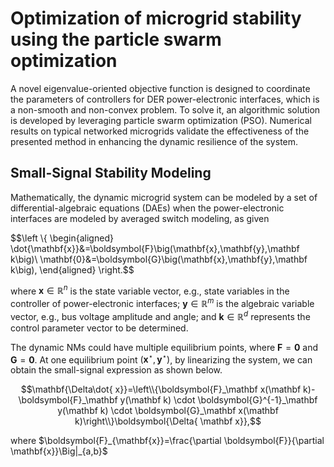# Optimization of microgrid stability using the particle swarm optimization

A novel eigenvalue-oriented objective function is designed to coordinate the parameters of controllers for DER power-electronic interfaces, which is a non-smooth and non-convex problem. To solve it, an algorithmic solution is developed by leveraging particle swarm optimization (PSO). Numerical results on typical networked microgrids validate the effectiveness of the presented method in enhancing the dynamic resilience of the system.

## Small-Signal Stability Modeling

Mathematically, the dynamic microgrid system can be modeled by a set of differential-algebraic equations (DAEs) when the power-electronic interfaces are modeled by averaged switch modeling, as given

$$\left \\{ \begin{aligned}
\dot{\mathbf{x}}&=\boldsymbol{F}\big(\mathbf{x},\mathbf{y},\mathbf k\big)\\
\mathbf{0}&=\boldsymbol{G}\big(\mathbf{x},\mathbf{y},\mathbf k\big), 
\end{aligned} \right.$$

where $\mathbf{x} \in \mathbb{R}^n$ is the state variable vector, e.g., state variables in the controller of power-electronic interfaces;  $\mathbf{y} \in \mathbb{R}^m$ is the algebraic variable vector, e.g.,  bus voltage amplitude and angle;
and $\mathbf k \in \mathbb{R}^d$ represents the control parameter vector to be determined.

The dynamic NMs could have multiple equilibrium points, where  $\boldsymbol{F}=\boldsymbol{0}$ and $\boldsymbol{G}=\boldsymbol{0}$. At one equilibrium point $(\mathbf{x}^{\star},\mathbf{y}^{\star})$, by linearizing the system, we can obtain the small-signal expression as shown below.

$$\mathbf{\Delta\dot{  x}}=\left\\{\boldsymbol{F}_\mathbf x(\mathbf k)-\boldsymbol{F}_\mathbf y(\mathbf k) \cdot \boldsymbol{G}^{-1}_\mathbf y(\mathbf k) \cdot \boldsymbol{G}_\mathbf x(\mathbf k)\right\\}\boldsymbol{\Delta{ \mathbf x}},$$

where $\boldsymbol{F}_{\mathbf{x}}=\frac{\partial \boldsymbol{F}}{\partial \mathbf{x}}\Big|_{a,b}$ 
